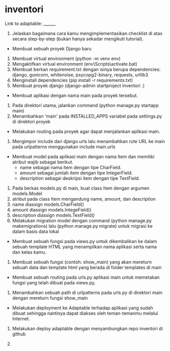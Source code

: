 # inventori

Link to adaptable: ______

1. Jelaskan bagaimana cara kamu mengimplementasikan checklist di atas secara step-by-step (bukan hanya sekadar mengikuti tutorial).

- Membuat sebuah proyek Django baru
1. Membuat virtual environment (python -m venv env)
2. Mengaktifkan virtual environment (env\Scripts\activate.bat)
3. Membuat berkan requirement.txt dengan isinya berupa dependencies:
  django, gunicorn, whitenoise, psycopg2-binary, requests, urllib3
4. Menginstall dependencies (pip install -r requirements.txt)
5. Membuat proyek django (django-admin startproject inventori .)

- Membuat aplikasi dengan nama main pada proyek tersebut.
1. Pada direktori utama, jalankan command (python manage.py startapp main)
2. Menambahkan 'main' pada INSTALLED_APPS variabel pada settings.py di direktori proyek

- Melakukan routing pada proyek agar dapat menjalankan aplikasi main.
1. Mengimpor include dari django.urls lalu menambahkan rute URL ke main pada urlpatterns menggunakan include main.urls

- Membuat model pada aplikasi main dengan nama Item dan memiliki atribut wajib sebagai berikut.
    - name sebagai nama item dengan tipe CharField.
    - amount sebagai jumlah item dengan tipe IntegerField.
    - description sebagai deskripsi item dengan tipe TextField.
1. Pada berkas models.py di main, buat class Item dengan argumen models.Model
2. atribut pada class Item mengandung name, amount, dan description
3. name diassign models.CharField()
4. amount diassign models.IntegeField()
5. description diassign models.TextField()
6. Melakukan migration model dengan command (python manage.py makemigrations) lalu (python manage.py migrate) untuk migrasi ke dalam basis data lokal

- Membuat sebuah fungsi pada views.py untuk dikembalikan ke dalam sebuah template HTML yang menampilkan nama aplikasi serta nama dan kelas kamu.
1. Membuat sebuah fungsi (contoh: show_main) yang akan mereturn sebuah data dan template html yang berada di folder templates di main

- Membuat sebuah routing pada urls.py aplikasi main untuk memetakan fungsi yang telah dibuat pada views.py.
1. Menambahkan sebuah path di urlpatterns pada urls.py di direktori main dengan mereturn fungsi show_main

- Melakukan deployment ke Adaptable terhadap aplikasi yang sudah dibuat sehingga nantinya dapat diakses oleh teman-temanmu melalui Internet.
1. Melakukan deploy adaptable dengan menyambungkan repo inventori di github

2. 
